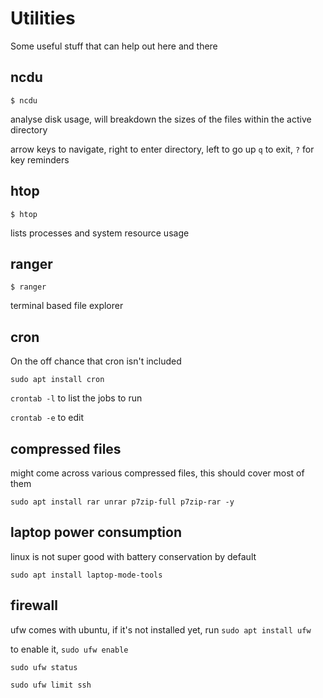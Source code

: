 # Utilities

Some useful stuff that can help out here and there

## ncdu

`$ ncdu`

analyse disk usage, will breakdown the sizes of the files within the active directory

arrow keys to navigate, right to enter directory, left to go up
`q` to exit, `?` for key reminders

## htop

`$ htop`

lists processes and system resource usage

## ranger

`$ ranger`

terminal based file explorer

## cron

On the off chance that cron isn't included

`sudo apt install cron`

`crontab -l` to list the jobs to run

`crontab -e` to edit

## compressed files

might come across various compressed files, this should cover most of them

`sudo apt install rar unrar p7zip-full p7zip-rar -y`

## laptop power consumption

linux is not super good with battery conservation by default

`sudo apt install laptop-mode-tools`

## firewall

ufw comes with ubuntu, if it's not installed yet, run
`sudo apt install ufw`

to enable it,
`sudo ufw enable`

`sudo ufw status`

`sudo ufw limit ssh`

